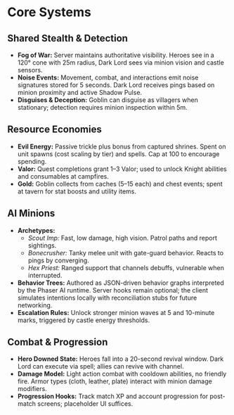 # Core Systems

## Shared Stealth & Detection
- **Fog of War:** Server maintains authoritative visibility. Heroes see in a 120° cone with 25m radius, Dark Lord sees via minion vision and castle sensors.
- **Noise Events:** Movement, combat, and interactions emit noise signatures stored for 5 seconds. Dark Lord receives pings based on minion proximity and active Shadow Pulse.
- **Disguises & Deception:** Goblin can disguise as villagers when stationary; detection requires minion inspection within 5m.

## Resource Economies
- **Evil Energy:** Passive trickle plus bonus from captured shrines. Spent on unit spawns (cost scaling by tier) and spells. Cap at 100 to encourage spending.
- **Valor:** Quest completions grant 1–3 Valor; used to unlock Knight abilities and consumables at campfires.
- **Gold:** Goblin collects from caches (5–15 each) and chest events; spent at tavern for stat boosts and utility items.

## AI Minions
- **Archetypes:**
  - *Scout Imp:* Fast, low damage, high vision. Patrol paths and report sightings.
  - *Bonecrusher:* Tanky melee unit with gate-guard behavior. Reacts to pings by converging.
  - *Hex Priest:* Ranged support that channels debuffs, vulnerable when interrupted.
- **Behavior Trees:** Authored as JSON-driven behavior graphs interpreted by the Phaser AI runtime.
  Server hooks remain optional; the client simulates intentions locally with reconciliation stubs for
  future networking.
- **Escalation Rules:** Unlock stronger minion waves at 5 and 10-minute marks, triggered by castle energy thresholds.

## Combat & Progression
- **Hero Downed State:** Heroes fall into a 20-second revival window. Dark Lord can execute via spell; allies can revive with channel.
- **Damage Model:** Light action combat with cooldown abilities, no friendly fire. Armor types (cloth, leather, plate) interact with minion damage modifiers.
- **Progression Hooks:** Track match XP and account progression for post-match screens; placeholder UI suffices.
